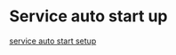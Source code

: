 # Service auto start up

[service auto start setup](https://linoxide.com/linux-how-to/enable-disable-services-ubuntu-systemd-upstart/)